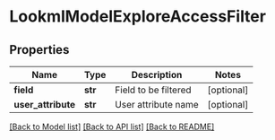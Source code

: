 # LookmlModelExploreAccessFilter

## Properties
Name | Type | Description | Notes
------------ | ------------- | ------------- | -------------
**field** | **str** | Field to be filtered | [optional] 
**user_attribute** | **str** | User attribute name | [optional] 

[[Back to Model list]](../README.md#documentation-for-models) [[Back to API list]](../README.md#documentation-for-api-endpoints) [[Back to README]](../README.md)


